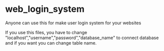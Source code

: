 # web_login_system
Anyone can use this for make user login system for your websites

If you use this files, you have to change "localhost","username","password","database_name" to connect database and if you want you can change table name.
